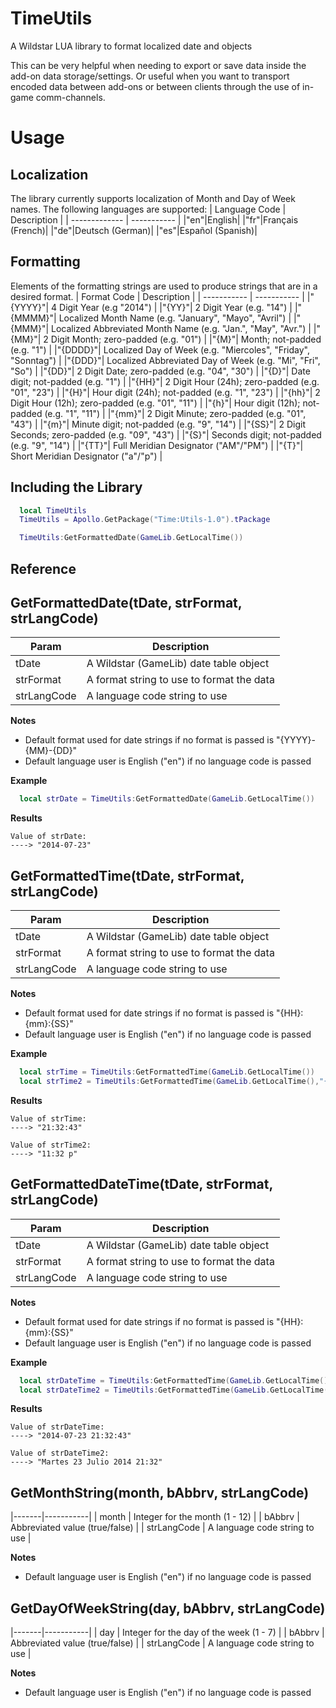 TimeUtils
=========
A Wildstar LUA library to format localized date and objects

This can be very helpful when needing to export or save data inside the add-on data storage/settings. Or useful when you want to transport encoded data between add-ons or between clients through the use of in-game comm-channels.

Usage
=====
## Localization
The library currently supports localization of Month and Day of Week names. The following languages are supported:
| Language Code | Description |
| ------------- | ----------- |
|"en"|English|
|"fr"|Français (French)|
|"de"|Deutsch (German)|
|"es"|Español (Spanish)|

## Formatting
Elements of the formatting strings are used to produce strings that are in a desired format.
| Format Code | Description |
| ----------- | ----------- |
|"{YYYY}"| 4 Digit Year (e.g "2014") |
|"{YY}"| 2 Digit Year (e.g. "14") |
|"{MMMM}"| Localized Month Name (e.g. "January", "Mayo", "Avril") |
|"{MMM}"| Localized Abbreviated Month Name (e.g. "Jan.", "May", "Avr.") |
|"{MM}"| 2 Digit Month; zero-padded (e.g. "01") |
|"{M}"| Month; not-padded (e.g. "1") |
|"{DDDD}"| Localized Day of Week (e.g. "Miercoles", "Friday", "Sonntag") |
|"{DDD}"| Localized Abbreviated Day of Week (e.g. "Mi", "Fri", "So") |
|"{DD}"| 2 Digit Date; zero-padded (e.g. "04", "30") |
|"{D}"| Date digit; not-padded (e.g. "1") |
|"{HH}"| 2 Digit Hour (24h); zero-padded (e.g. "01", "23") |
|"{H}"| Hour digit (24h); not-padded (e.g. "1", "23") |
|"{hh}"| 2 Digit Hour (12h); zero-padded (e.g. "01", "11") |
|"{h}"|  Hour digit (12h); not-padded (e.g. "1", "11") |
|"{mm}"| 2 Digit Minute; zero-padded (e.g. "01", "43") |
|"{m}"| Minute digit; not-padded (e.g. "9", "14") |
|"{SS}"| 2 Digit Seconds; zero-padded (e.g. "09", "43") |
|"{S}"| Seconds digit; not-padded (e.g. "9", "14") |
|"{TT}"| Full Meridian Designator ("AM"/"PM") |
|"{T}"| Short Meridian Designator ("a"/"p") |

## Including the Library 
```lua
  local TimeUtils
  TimeUtils = Apollo.GetPackage("Time:Utils-1.0").tPackage

  TimeUtils:GetFormattedDate(GameLib.GetLocalTime())
```

Reference
---------
## GetFormattedDate(tDate, strFormat, strLangCode)
| Param | Description |
| ----- | ----------- |
| tDate | A Wildstar (GameLib) date table object |
| strFormat | A format string to use to format the data |
| strLangCode | A language code string to use |

**Notes**
* Default format used for date strings if no format is passed is "{YYYY}-{MM}-{DD}"
* Default language user is English ("en") if no language code is passed

**Example**
```lua
  local strDate = TimeUtils:GetFormattedDate(GameLib.GetLocalTime())
```
**Results**
```
Value of strDate:
----> "2014-07-23"
```

## GetFormattedTime(tDate, strFormat, strLangCode)
| Param | Description |
| ----- | ----------- |
| tDate | A Wildstar (GameLib) date table object |
| strFormat | A format string to use to format the data |
| strLangCode | A language code string to use |

**Notes**
* Default format used for date strings if no format is passed is "{HH}:{mm}:{SS}"
* Default language user is English ("en") if no language code is passed

**Example**
```lua
  local strTime = TimeUtils:GetFormattedTime(GameLib.GetLocalTime())
  local strTime2 = TimeUtils:GetFormattedTime(GameLib.GetLocalTime(),"{hh}.{mm} {T}")
```
**Results**
```
Value of strTime:
----> "21:32:43"

Value of strTime2:
----> "11:32 p"
```

## GetFormattedDateTime(tDate, strFormat, strLangCode)
| Param | Description |
| ----- | ----------- |
| tDate | A Wildstar (GameLib) date table object |
| strFormat | A format string to use to format the data |
| strLangCode | A language code string to use |

**Notes**
* Default format used for date strings if no format is passed is "{HH}:{mm}:{SS}"
* Default language user is English ("en") if no language code is passed

**Example**
```lua
  local strDateTime = TimeUtils:GetFormattedTime(GameLib.GetLocalTime())
  local strDateTime2 = TimeUtils:GetFormattedTime(GameLib.GetLocalTime(),"{DDDD} {D} {MMMM} {YYYY} {HH}:{mm}", "es")
```
**Results**
```
Value of strDateTime:
----> "2014-07-23 21:32:43"

Value of strDateTime2:
----> "Martes 23 Julio 2014 21:32"
```

## GetMonthString(month, bAbbrv, strLangCode)
|-------|-----------|
| month | Integer for the month (1 - 12) |
| bAbbrv | Abbreviated value (true/false) |
| strLangCode | A language code string to use |

**Notes**
* Default language user is English ("en") if no language code is passed

## GetDayOfWeekString(day, bAbbrv, strLangCode)
|-------|-----------|
| day | Integer for the day of the week (1 - 7) |
| bAbbrv | Abbreviated value (true/false) |
| strLangCode | A language code string to use |

**Notes**
* Default language user is English ("en") if no language code is passed
